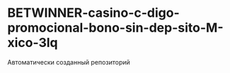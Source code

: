 # BETWINNER-casino-c-digo-promocional-bono-sin-dep-sito-M-xico-3lq
Автоматически созданный репозиторий
